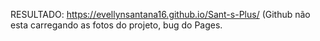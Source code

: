 RESULTADO: https://evellynsantana16.github.io/Sant-s-Plus/
(Github não esta carregando as fotos do projeto, bug do Pages.
